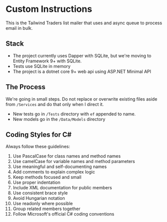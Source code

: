 # Custom Instructions

This is the Tailwind Traders list mailer that uses and async queue to process email in bulk.

## Stack

- The project currently uses Dapper with SQLite, but we're moving to Entity Framework 9+ with SQLite.
- Tests use SQLite in memory
- The project is a dotnet core 9+ web api using ASP.NET Minimal API

## The Process

We're going in small steps. Do not replace or overwrite existing files aside from `/Services` and do that only when I direct it.

- New tests go in `/Tests` directory with `ef` appended to name.
- New models go in the `/Data/Models` directory

## Coding Styles for C#

Always follow these guidelines:

1. Use PascalCase for class names and method names
2. Use camelCase for variable names and method parameters
3. Use meaningful and self-documenting names
4. Add comments to explain complex logic
5. Keep methods focused and small
6. Use proper indentation
7. Include XML documentation for public members
8. Use consistent brace style
9. Avoid Hungarian notation
10. Use readonly where possible
11. Group related members together
12. Follow Microsoft's official C# coding conventions
